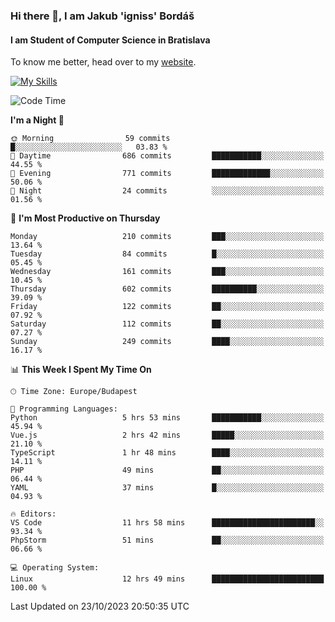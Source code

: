 ### Hi there 👋, I am Jakub 'igniss' Bordáš

#### I am Student of Computer Science in Bratislava
To know me better, head over to my [website](https://bordas.sk).

[![My Skills](https://skillicons.dev/icons?i=js,html,css,figma,svelte,java,kotlin,python,postgresql,typescript,nest,nodejs)](https://bordas.sk)


<!--START_SECTION:waka-->
![Code Time](http://img.shields.io/badge/Code%20Time-1%2C245%20hrs-blue)

**I'm a Night 🦉** 

```text
🌞 Morning                59 commits          █░░░░░░░░░░░░░░░░░░░░░░░░   03.83 % 
🌆 Daytime                686 commits         ███████████░░░░░░░░░░░░░░   44.55 % 
🌃 Evening                771 commits         █████████████░░░░░░░░░░░░   50.06 % 
🌙 Night                  24 commits          ░░░░░░░░░░░░░░░░░░░░░░░░░   01.56 % 
```
📅 **I'm Most Productive on Thursday** 

```text
Monday                   210 commits         ███░░░░░░░░░░░░░░░░░░░░░░   13.64 % 
Tuesday                  84 commits          █░░░░░░░░░░░░░░░░░░░░░░░░   05.45 % 
Wednesday                161 commits         ███░░░░░░░░░░░░░░░░░░░░░░   10.45 % 
Thursday                 602 commits         ██████████░░░░░░░░░░░░░░░   39.09 % 
Friday                   122 commits         ██░░░░░░░░░░░░░░░░░░░░░░░   07.92 % 
Saturday                 112 commits         ██░░░░░░░░░░░░░░░░░░░░░░░   07.27 % 
Sunday                   249 commits         ████░░░░░░░░░░░░░░░░░░░░░   16.17 % 
```


📊 **This Week I Spent My Time On** 

```text
🕑︎ Time Zone: Europe/Budapest

💬 Programming Languages: 
Python                   5 hrs 53 mins       ███████████░░░░░░░░░░░░░░   45.94 % 
Vue.js                   2 hrs 42 mins       █████░░░░░░░░░░░░░░░░░░░░   21.10 % 
TypeScript               1 hr 48 mins        ████░░░░░░░░░░░░░░░░░░░░░   14.11 % 
PHP                      49 mins             ██░░░░░░░░░░░░░░░░░░░░░░░   06.44 % 
YAML                     37 mins             █░░░░░░░░░░░░░░░░░░░░░░░░   04.93 % 

🔥 Editors: 
VS Code                  11 hrs 58 mins      ███████████████████████░░   93.34 % 
PhpStorm                 51 mins             ██░░░░░░░░░░░░░░░░░░░░░░░   06.66 % 

💻 Operating System: 
Linux                    12 hrs 49 mins      █████████████████████████   100.00 % 
```


 Last Updated on 23/10/2023 20:50:35 UTC
<!--END_SECTION:waka-->
